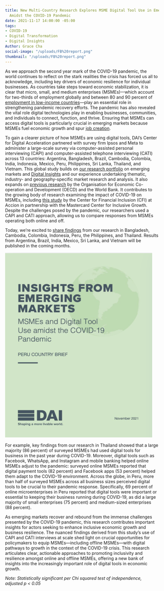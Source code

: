 ```yaml
---
title: New Multi-Country Research Explores MSME Digital Tool Use in Emerging Markets
  Amidst the COVID-19 Pandemic
date: 2021-11-17 14:00:00 -05:00
tags:
- COVID-19
- Digital Transformation
- Digital Insights
Author: Grace Cha
social-image: "/uploads/FB%20report.png"
thumbnail: "/uploads/FB%20report.png"
---
```


As we approach the second year mark of the COVID-19 pandemic, the world continues to reflect on the stark realities the crisis has forced us all to acknowledge, including key drivers of economic resilience for individual businesses. As countries take steps toward economic stabilization, it is clear that micro, small, and medium enterprises (MSMEs)—which account for two-thirds of employment globally and between 80 and 90 percent of [employment in low-income countries](https://unctad.org/news/supporting-small-businesses-critical-covid-19-recovery)—play an essential role in strengthening pandemic recovery efforts. The pandemic has also revealed the vital role digital technologies play in enabling businesses, communities, and individuals to connect, function, and thrive. Ensuring that MSMEs can access digital tools is particularly crucial in emerging markets because MSMEs fuel economic growth and spur [job creation](https://sustainabledevelopment.un.org/content/documents/25851MSMEs_and_SDGs_Final3120.pdf).

<!--more-->

To gain a clearer picture of how MSMEs are using digital tools, DAI’s Center for Digital Acceleration partnered with survey firm Ipsos and Meta to administer a large-scale survey via computer-assisted personal interviewing (CAPI) and computer-assisted telephone interviewing (CATI) across 13 countries: Argentina, Bangladesh, Brazil, Cambodia, Colombia, India, Indonesia, Mexico, Peru, Philippines, Sri Lanka, Thailand, and Vietnam. This global study builds on [our research portfolio](https://www.dai.com/our-work/solutions/digital-acceleration-solutions/cda-insights) on emerging markets and [Digital Insights](https://dai-global-digital.com/tags/?tag=digital-insights) and our experience undertaking thematic, industry- and geography-specific market research and analysis. It also expands on [previous research](https://www.oecd.org/sdd/business-stats/the-future-of-business-survey.htm) by the Organisation for Economic Co-operation and Development (OECD) and the World Bank. It contributes to the growing body of research examining the impact of COVID-19 on MSMEs, including [this study](https://www.centerforfinancialinclusion.org/understanding-covid19s-impact-on-financial-health-of-msmes) by the Center for Financial Inclusion (CFI) at Accion in partnership with the Mastercard Center for Inclusive Growth. Despite the challenges posed by the pandemic, our researchers used a CAPI and CATI approach, allowing us to compare responses from MSMEs operating both online and off.

Today, we’re excited to [share findings](https://www.dai.com/our-work/solutions/digital-acceleration-solutions/msme-study) from our research in Bangladesh, Cambodia, Colombia, Indonesia, Peru, the Philippines, and Thailand. Results from Argentina, Brazil, India, Mexico, Sri Lanka, and Vietnam will be published in the coming months.

![FB report.png](/uploads/FB%20report.png)

For example, key findings from our research in Thailand showed that a large majority (86 percent) of surveyed MSMEs had used digital tools for business in the past year during COVID-19. Moreover, digital tools such as Facebook, WhatsApp, and Instagram and mobile banking helped online MSMEs adjust to the pandemic: surveyed online MSMEs reported that digital payment tools (82 percent) and Facebook apps (53 percent) helped them adapt to the COVID-19 environment. Across the globe, in Peru, more than half of surveyed MSMEs across all business sizes perceived digital tools to be crucial to their pandemic response. Specifically, 69 percent of online microenterprises in Peru reported that digital tools were important or essential to keeping their business running during COVID-19, as did a large majority of small enterprises (75 percent) and medium-sized enterprises (88 percent).

As emerging markets recover and rebound from the immense challenges presented by the COVID-19 pandemic, this research contributes important insights for actors seeking to enhance inclusive economic growth and business resilience. The nuanced findings derived from this study’s use of CAPI and CATI interviews at scale shed light on crucial opportunities for policymakers to equip MSMEs—including offline MSMEs—with digital pathways to growth in the context of the COVID-19 crisis. This research articulates clear, actionable approaches to promoting inclusivity and resilience amongst online and offline MSMEs, offering a new bank of insights into the increasingly important role of digital tools in economic growth.

*Note: Statistically significant per Chi squared test of independence, adjusted p < 0.05*